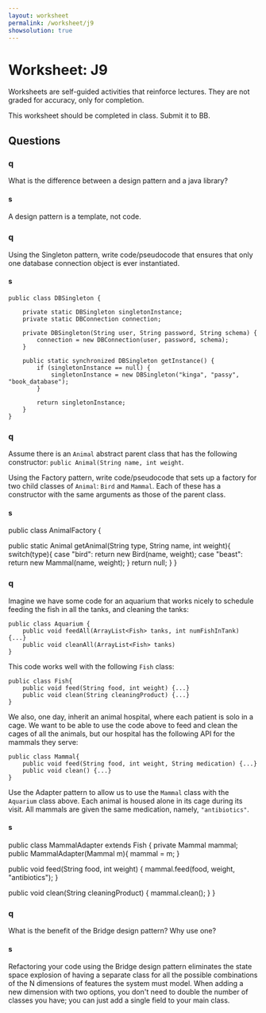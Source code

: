 ```yaml
---
layout: worksheet
permalink: /worksheet/j9
showsolution: true
---
```


# Worksheet: J9

Worksheets are self-guided activities that reinforce lectures. They are not graded for accuracy, only for completion. 

This worksheet should be completed in class. Submit it to BB.

## Questions


### q
What is the difference between a design pattern and a java library?

#### s

A design pattern is a template, not code. 

### q
Using the Singleton pattern, write code/pseudocode that ensures that only one database connection object is ever instantiated.

#### s

```
public class DBSingleton {

    private static DBSingleton singletonInstance;
    private static DBConnection connection;

    private DBSingleton(String user, String password, String schema) {
        connection = new DBConnection(user, password, schema);
    }

    public static synchronized DBSingleton getInstance() {
        if (singletonInstance == null) {
            singletonInstance = new DBSingleton("kinga", "passy", "book_database");
        }

        return singletonInstance;
    }
}
```

### q
Assume there is an `Animal` abstract parent class that has the following constructor: `public Animal(String name, int weight`.

Using the Factory pattern, write code/pseudocode that sets up a factory for two child classes of `Animal`: `Bird` and `Mammal`. Each of these has a constructor with the same arguments as those of the parent class.

#### s
public class AnimalFactory {

  public static Animal getAnimal(String type, String name, int weight){
      switch(type){
          case "bird":
              return new Bird(name, weight);
          case "beast":
              return new Mammal(name, weight);
      }
    return null;
  }
}


### q
Imagine we have some code for an aquarium that works nicely to schedule feeding the fish in all the tanks, and cleaning the tanks:

```
public class Aquarium {
	public void feedAll(ArrayList<Fish> tanks, int numFishInTank) {...}
	public void cleanAll(ArrayList<Fish> tanks)
}

```

This code works well with the following `Fish` class:
```
public class Fish{
	public void feed(String food, int weight) {...}
	public void clean(String cleaningProduct) {...}
}
```

We also, one day, inherit an animal hospital, where each patient is solo in a cage. We want to be able to use the code above to feed and clean the cages of all the animals, but our hospital has the following API for the mammals they serve:

```
public class Mammal{
	public void feed(String food, int weight, String medication) {...}
	public void clean() {...}
}
```

Use the Adapter pattern to allow us to use the `Mammal` class with the `Aquarium` class above. Each animal is housed alone in its cage during its visit. All mammals are given the same medication, namely, `"antibiotics"`.

#### s
public class MammalAdapter extends Fish {
  private Mammal mammal;
  public MammalAdapter(Mammal m){
    mammal = m;
  }

  public void feed(String food, int weight) {
    mammal.feed(food, weight, "antibiotics");
  }

  public void clean(String cleaningProduct) {
    mammal.clean();
  }
}


### q 
What is the benefit of the Bridge design pattern? Why use one?

#### s
Refactoring your code using the Bridge design pattern eliminates the state space explosion of having a separate class for all the possible combinations of the N dimensions of features the system must model. When adding a new dimension with two options, you don't need to double the number of classes you have; you can just add a single field to your main class.

